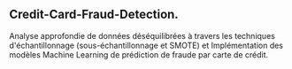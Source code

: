 ## Credit-Card-Fraud-Detection.
Analyse approfondie de données déséquilibrées à travers les techniques d'échantillonnage (sous-échantillonnage et SMOTE) et Implémentation des modèles Machine Learning de prédiction de fraude par carte de crédit.
